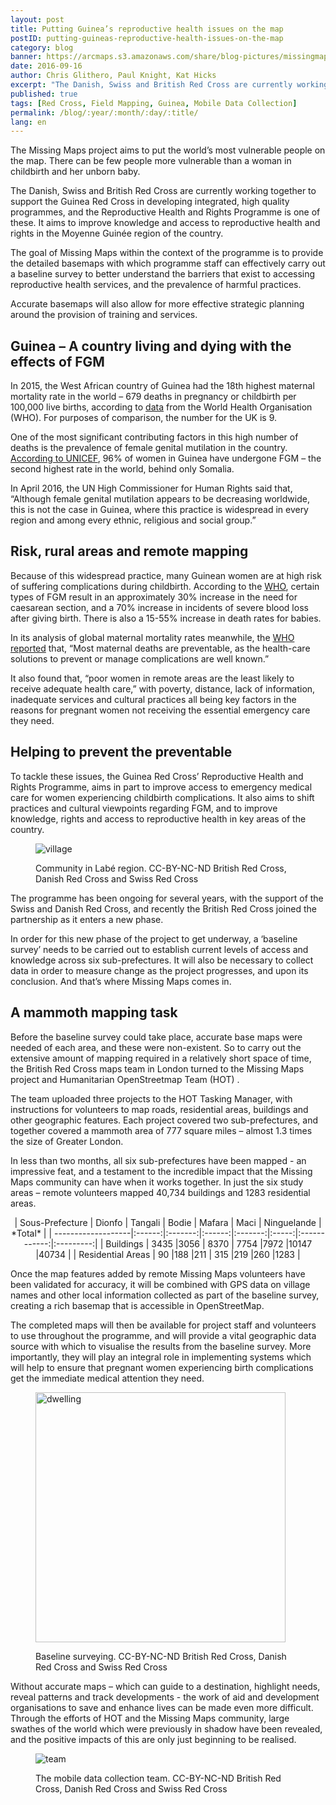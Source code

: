 ```yaml
---
layout: post
title: Putting Guinea’s reproductive health issues on the map
postID: putting-guineas-reproductive-health-issues-on-the-map
category: blog
banner: https://arcmaps.s3.amazonaws.com/share/blog-pictures/missingmaps-blog_20160916_banner.jpg
date: 2016-09-16
author: Chris Glithero, Paul Knight, Kat Hicks
excerpt: "The Danish, Swiss and British Red Cross are currently working together to support the Guinea Red Cross in developing integrated, high quality programmes, and the Reproductive Health and Rights Programme is one of these. It aims to improve knowledge and access to reproductive health and rights in the Moyenne Guinée region of the country."
published: true
tags: [Red Cross, Field Mapping, Guinea, Mobile Data Collection]
permalink: /blog/:year/:month/:day/:title/
lang: en
---
```


The Missing Maps project aims to put the world’s most vulnerable people on the map. There can be few people more vulnerable than a woman in childbirth and her unborn baby.

The Danish, Swiss and British Red Cross are currently working together to support the Guinea Red Cross in developing integrated, high quality programmes, and the Reproductive Health and Rights Programme is one of these. It aims to improve knowledge and access to reproductive health and rights in the Moyenne Guinée region of the country.

The goal of Missing Maps within the context of the programme is to provide the detailed basemaps with which programme staff can effectively carry out a baseline survey to better understand the barriers that exist to accessing reproductive health services, and the prevalence of harmful practices.

Accurate basemaps will also allow for more effective strategic planning around the provision of training and services.

## Guinea – A country living and dying with the effects of FGM

In 2015, the West African country of Guinea had the 18th highest maternal mortality rate in the world – 679 deaths in pregnancy or childbirth per 100,000 live births, according to [data](http://data.worldbank.org/indicator/SH.STA.MMRT/countries/GN?display=default) from the World Health Organisation (WHO). For purposes of comparison, the number for the UK is 9.

One of the most significant contributing factors in this high number of deaths is the prevalence of female genital mutilation in the country. [According to UNICEF](http://www.unicef.org/media/files/UNICEF_FGM_report_July_2013_Hi_res.pdf), 96% of women in Guinea have undergone FGM – the second highest rate in the world, behind only Somalia.

In April 2016, the UN High Commissioner for Human Rights said that, “Although female genital mutilation appears to be decreasing worldwide, this is not the case in Guinea, where this practice is widespread in every region and among every ethnic, religious and social group.”

## Risk, rural areas and remote mapping

Because of this widespread practice, many Guinean women are at high risk of suffering complications during childbirth. According to the [WHO](http://www.who.int/mediacentre/news/releases/2006/pr30/en/), certain types of FGM result in an approximately 30% increase in the need for caesarean section, and a 70% increase in incidents of severe blood loss after giving birth. There is also a 15-55% increase in death rates for babies.

In its analysis of global maternal mortality rates meanwhile, the [WHO reported](http://www.who.int/mediacentre/factsheets/fs348/en/) that, “Most maternal deaths are preventable, as the health-care solutions to prevent or manage complications are well known.”

It also found that, “poor women in remote areas are the least likely to receive adequate health care,” with poverty, distance, lack of information, inadequate services and cultural practices all being key factors in the reasons for pregnant women not receiving the essential emergency care they need.

## Helping to prevent the preventable

To tackle these issues, the Guinea Red Cross’ Reproductive Health and Rights Programme, aims in part to improve access to emergency medical care for women experiencing childbirth complications. It also aims to shift practices and cultural viewpoints regarding FGM, and to improve knowledge, rights and access to reproductive health in key areas of the country.

<figure>
<img src="https://arcmaps.s3.amazonaws.com/share/blog-pictures/missingmaps-blog_20160916_village.jpg" alt="village">
<p class="caption">Community in Labé region. CC-BY-NC-ND British Red Cross, Danish Red Cross and Swiss Red Cross</p>
</figure>

The programme has been ongoing for several years, with the support of the Swiss and Danish Red Cross, and recently the British Red Cross joined the partnership as it enters a new phase.

In order for this new phase of the project to get underway, a ‘baseline survey’ needs to be carried out to establish current levels of access and knowledge across six sub-prefectures. It will also be necessary to collect data in order to measure change as the project progresses, and upon its conclusion. And that’s where Missing Maps comes in.

## A mammoth mapping task

Before the baseline survey could take place, accurate base maps were needed of each area, and these were non-existent. So to carry out the extensive amount of mapping required in a relatively short space of time, the British Red Cross maps team in London turned to the Missing Maps project and Humanitarian OpenStreetmap Team (HOT) .

The team uploaded three projects to the HOT Tasking Manager, with instructions for volunteers to map roads, residential areas, buildings and other geographic features. Each project covered two sub-prefectures, and together covered a mammoth area of 777 square miles – almost 1.3 times the size of Greater London.

In less than two months, all six sub-prefectures have been mapped - an impressive feat, and a testament to the incredible impact that the Missing Maps community can have when it works together. In just the six study areas – remote volunteers mapped 40,734 buildings and 1283 residential areas.

<center>
| Sous-Prefecture    | Dionfo | Tangali |	Bodie  |	Mafara |	Maci |	Ninguelande | *Total*   |
| -------------------|:------:|:-------:|:------:|:-------:|:-----:|:------------:|:---------:|
| Buildings          | 3435   |3056	    | 8370   |	7754   |7972   |10147         |40734      |
| Residential Areas  | 90     |188	    |211     |	315    |219    |260           |1283       |
</center>

Once the map features added by remote Missing Maps volunteers have been validated for accuracy, it will be combined with GPS data on village names and other local information collected as part of the baseline survey, creating a rich basemap that is accessible in OpenStreetMap.

The completed maps will then be available for project staff and volunteers to use throughout the programme, and will provide a vital geographic data source with which to visualise the results from the baseline survey.  More importantly, they will play an integral role in implementing systems which will help to ensure that pregnant women experiencing birth complications get the immediate medical attention they need.

<figure>
<img src="https://arcmaps.s3.amazonaws.com/share/blog-pictures/missingmaps-blog_20160916_dwelling.jpg" alt="dwelling" style="width: 400px;">
<p class="caption">Baseline surveying. CC-BY-NC-ND British Red Cross, Danish Red Cross and Swiss Red Cross</p>
</figure>

Without accurate maps – which can guide to a destination, highlight needs, reveal patterns and track developments - the work of aid and development organisations to save and enhance lives can be made even more difficult. Through the efforts of HOT and the Missing Maps community, large swathes of the world which were previously in shadow have been revealed, and the positive impacts of this are only just beginning to be realised.

<figure>
<img src="https://arcmaps.s3.amazonaws.com/share/blog-pictures/missingmaps-blog_20160916_team.jpg" alt="team">
<p class="caption">The mobile data collection team. CC-BY-NC-ND British Red Cross, Danish Red Cross and Swiss Red Cross</p>
</figure>
